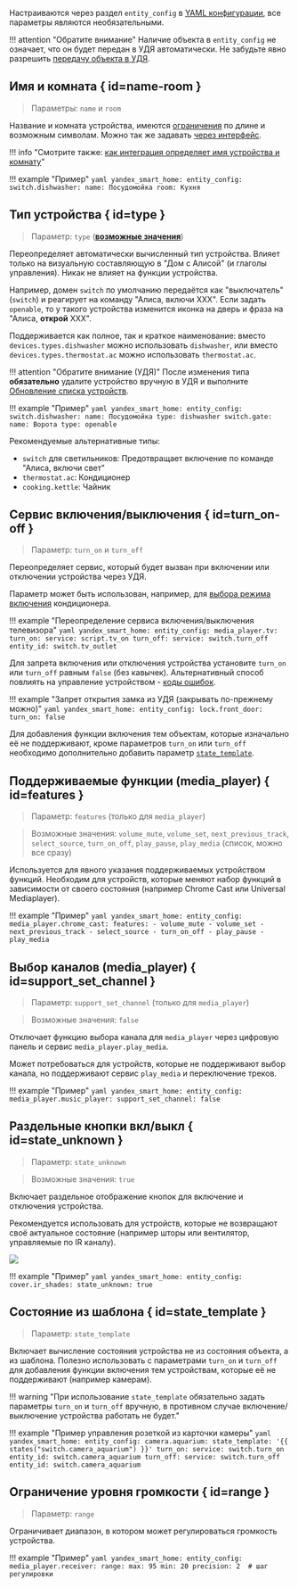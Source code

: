 Настраиваются через раздел `entity_config` в [YAML конфигурации](./getting-started.md#yaml), все параметры являются необязательными.

!!! attention "Обратите внимание"
    Наличие объекта в `entity_config` не означает, что он будет передан в УДЯ автоматически. Не забудьте явно разрешить [передачу объекта в УДЯ](./filter.md).

## Имя и комната { id=name-room }

> Параметры: `name` и `room`

Название и комната устройства, имеются [ограничения](../quirks.md#naming) по длине и возможным символам. Можно так же задавать [через интерфейс](../quirks.md#naming).

!!! info "Смотрите также: [как интеграция определяет имя устройства и комнату](../quirks.md#naming)"

!!! example "Пример"
    ```yaml
    yandex_smart_home:
      entity_config:
        switch.dishwasher:
          name: Посудомойка
          room: Кухня
    ```

## Тип устройства { id=type }

> Параметр: `type` ([**возможные значения**](https://yandex.ru/dev/dialogs/smart-home/doc/concepts/device-types.html))

Переопределяет автоматически вычисленный тип устройства. Влияет только на визуальную составляющую в "Дом с Алисой" (и глаголы управления). Никак не влияет на функции устройства.

Например, домен `switch` по умолчанию передаётся как "выключатель" (`switch`) и реагирует на команду "Алиса, включи ХХХ".
Если задать `openable`, то у такого устройства изменится иконка на дверь и фраза на "Алиса, **открой** XXX".

Поддерживается как полное, так и краткое наименование: вместо `devices.types.dishwasher` можно использовать `dishwasher`, или вместо `devices.types.thermostat.ac` можно использовать `thermostat.ac`.

!!! attention "Обратите внимание (УДЯ)"
    После изменения типа **обязательно** удалите устройство вручную в УДЯ и выполните [Обновление списка устройств](../platforms/yandex.md#discovery).

!!! example "Пример"
    ```yaml
    yandex_smart_home:
      entity_config:
        switch.dishwasher:
          name: Посудомойка
          type: dishwasher
        switch.gate:
          name: Ворота
          type: openable
    ```

Рекомендуемые альтернативные типы:

* `switch` для светильников: Предотвращает включение по команде "Алиса, включи свет"
* `thermostat.ac`: Кондиционер
* `cooking.kettle`: Чайник

## Сервис включения/выключения { id=turn_on-off }

> Параметр: `turn_on` и `turn_off`

Переопределяет сервис, который будет вызван при включении или отключении устройства через УДЯ.

Параметр может быть использован, например, для [выбора режима включения](../devices/climate.md) кондиционера.

!!! example "Переопределение сервиса включения/выключения телевизора"
    ```yaml
    yandex_smart_home:
      entity_config:
        media_player.tv:
          turn_on:
            service: script.tv_on
          turn_off:
            service: switch.turn_off
            entity_id: switch.tv_outlet
    ```

Для запрета включения или отключения устройства установите `turn_on` или `turn_off` равным `false` (без кавычек).
Альтернативный способ повлиять на управление устройством - [коды ошибок](../advanced/error-codes.md).

!!! example "Запрет открытия замка из УДЯ (закрывать по-прежнему можно)"
    ```yaml
      yandex_smart_home:
        entity_config:
          lock.front_door:
            turn_on: false
    ```

Для добавления функции включения тем объектам, которые изначально её не поддерживают, кроме параметров `turn_on` или `turn_off` необходимо дополнительно добавить параметр [`state_template`](#state_template).

## Поддерживаемые функции (media_player) { id=features }

> Параметр: `features` (только для `media_player`)

> Возможные значения: `volume_mute`, `volume_set`, `next_previous_track`, `select_source`, `turn_on_off`, `play_pause`, `play_media` (список, можно все сразу)

Используется для явного указания поддерживаемых устройством функций.
Необходим для устройств, которые меняют набор функций в зависимости от своего состояния (например Chrome Cast или Universal Mediaplayer).

!!! example "Пример"
    ```yaml
    yandex_smart_home:
      entity_config:
        media_player.chrome_cast:
          features:
            - volume_mute
            - volume_set
            - next_previous_track
            - select_source
            - turn_on_off
            - play_pause
            - play_media
    ```

## Выбор каналов (media_player) { id=support_set_channel }

> Параметр: `support_set_channel` (только для `media_player`)

> Возможные значения: `false`

Отключает функцию выбора канала для `media_player` через цифровую панель и сервис `media_player.play_media`.

Может потребоваться для устройств, которые не поддерживают выбор канала, но поддерживают сервис `play_media` и переключение треков.

!!! example "Пример"
    ```yaml
    yandex_smart_home:
      entity_config:
        media_player.music_player:
          support_set_channel: false
    ```

## Раздельные кнопки вкл/выкл { id=state_unknown }

> Параметр: `state_unknown`

> Возможные значения: `true`

Включает раздельное отображение кнопок для включение и отключения устройства.

Рекомендуется использовать для устройств, которые не возвращают своё актуальное состояние (например шторы или вентилятор, управляемые по IR каналу).

![](../assets/images/config/state_unknown.png)

!!! example "Пример"
    ```yaml
    yandex_smart_home:
      entity_config:
        cover.ir_shades:
          state_unknown: true
    ```

## Состояние из шаблона { id=state_template }

> Параметр: `state_template`

Включает вычисление состояния устройства не из состояния объекта, а из шаблона. Полезно использовать с параметрами `turn_on` и `turn_off` для добавления функции включения тем устройствам, которые её не поддерживают (например камерам).

!!! warning "При использование `state_template` обязательно задать параметры `turn_on` и `turn_off` вручную, в противном случае включение/выключение устройства работать не будет."

!!! example "Пример управления розеткой из карточки камеры"
    ```yaml
    yandex_smart_home:
      entity_config:
        camera.aquarium:
          state_template: '{{ states("switch.camera_aquarium") }}'
          turn_on:
            service: switch.turn_on
            entity_id: switch.camera_aquarium
          turn_off:
            service: switch.turn_off
            entity_id: switch.camera_aquarium
    ```

## Ограничение уровня громкости { id=range }

> Параметр: `range`

Ограничивает диапазон, в котором может регулироваться громкость устройства.

!!! example "Пример"
    ```yaml
    yandex_smart_home:
      entity_config:
        media_player.receiver:
          range:
            max: 95
            min: 20
            precision: 2  # шаг регулировки
    ```

